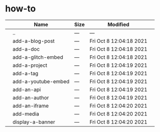how-to
======

<table><thead><tr class="header"><th></th><th>Name</th><th>Size</th><th>Modified</th><th></th></tr></thead><tbody><tr class="odd"><td></td><td><span class="goup">..</span></td><td>—</td><td>—</td><td></td></tr><tr class="even"><td></td><td><span class="name">add-a-blog-post</span></td><td>—</td><td>Fri Oct 8 12:04:18 2021</td><td></td></tr><tr class="odd"><td></td><td><span class="name">add-a-doc</span></td><td>—</td><td>Fri Oct 8 12:04:18 2021</td><td></td></tr><tr class="even"><td></td><td><span class="name">add-a-glitch-embed</span></td><td>—</td><td>Fri Oct 8 12:04:18 2021</td><td></td></tr><tr class="odd"><td></td><td><span class="name">add-a-project</span></td><td>—</td><td>Fri Oct 8 12:04:19 2021</td><td></td></tr><tr class="even"><td></td><td><span class="name">add-a-tag</span></td><td>—</td><td>Fri Oct 8 12:04:19 2021</td><td></td></tr><tr class="odd"><td></td><td><span class="name">add-a-youtube-embed</span></td><td>—</td><td>Fri Oct 8 12:04:19 2021</td><td></td></tr><tr class="even"><td></td><td><span class="name">add-an-api</span></td><td>—</td><td>Fri Oct 8 12:04:19 2021</td><td></td></tr><tr class="odd"><td></td><td><span class="name">add-an-author</span></td><td>—</td><td>Fri Oct 8 12:04:19 2021</td><td></td></tr><tr class="even"><td></td><td><span class="name">add-an-iframe</span></td><td>—</td><td>Fri Oct 8 12:04:20 2021</td><td></td></tr><tr class="odd"><td></td><td><span class="name">add-media</span></td><td>—</td><td>Fri Oct 8 12:04:20 2021</td><td></td></tr><tr class="even"><td></td><td><span class="name">display-a-banner</span></td><td>—</td><td>Fri Oct 8 12:04:20 2021</td><td></td></tr></tbody></table>
